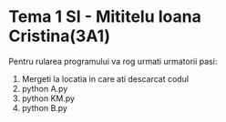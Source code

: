 # Tema 1 SI - Mititelu Ioana Cristina(3A1)

Pentru rularea programului va rog urmati urmatorii pasi:
1. Mergeti la locatia in care ati descarcat codul
2. python A.py
3. python KM.py
4. python B.py
